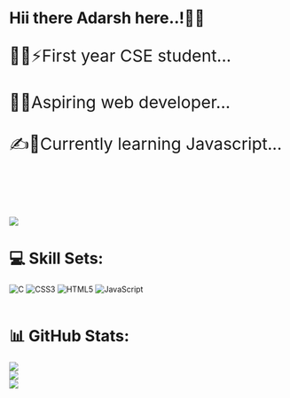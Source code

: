# Hii there Adarsh here..!👋👋
<p style="font-size:30px">🧑‍💻⚡First year CSE student...<br><br>🙇💫Aspiring web developer... <br><br>✍️🌟Currently learning Javascript...<br><br><br></p>

<a style="font-size:40px" href="https://visitcount.itsvg.in">
  <img src="https://visitcount.itsvg.in/api?id=Adarsh2006&label=Profile%20Views&color=12&icon=6&pretty=true" />
</a>

# 💻 Skill Sets:
![C](https://img.shields.io/badge/c-%2300599C.svg?style=flat&logo=c&logoColor=gray) ![CSS3](https://img.shields.io/badge/css3-%231572B6.svg?style=flat&logo=css3&logoColor=gray) ![HTML5](https://img.shields.io/badge/html5-%23E34F26.svg?style=flat&logo=html5&logoColor=gray) ![JavaScript](https://img.shields.io/badge/javascript-%23323330.svg?style=flat&logo=javascript&logoColor=yellow)<br><br></p>
# 📊 GitHub Stats:
![](https://github-readme-stats.vercel.app/api?username=Adarsh20082006&theme=blueberry&hide_border=true&include_all_commits=true&count_private=true)<br/>
![](https://github-readme-streak-stats.herokuapp.com/?user=Adarsh20082006&theme=blueberry&hide_border=true)<br/>
![](https://github-readme-stats.vercel.app/api/top-langs/?username=Adarsh20082006&theme=blueberry&hide_border=true&include_all_commits=true&count_private=true&layout=compact)

<!-- Proudly created with GPRM ( https://gprm.itsvg.in ) -->
